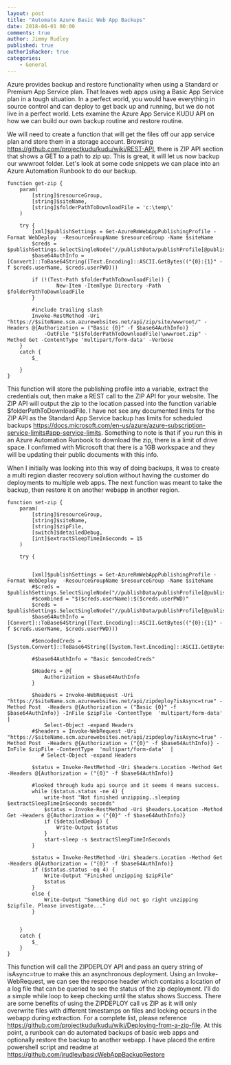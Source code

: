 ```yaml
---
layout: post
title: "Automate Azure Basic Web App Backups"
date: 2018-06-01 00:00
comments: true
author: Jimmy Rudley
published: true
authorIsRacker: true
categories:
    - General
---
```


Azure provides backup and restore functionality when using a Standard or Premium App Service plan. That leaves web apps using a Basic App Service plan in a tough situation. In a perfect world, you would have everything in source control and can deploy to get back up and running, but we do not live in a perfect world. Lets examine the Azure App Service KUDU API on how we can build our own backup routine and restore routine.

We will need to create a function that will get the files off our app service plan and store them in a storage account. Browsing https://github.com/projectkudu/kudu/wiki/REST-API, there is ZIP API section that shows a GET to a path to zip up. This is great, it will let us now backup our wwwroot folder. Let's look at some code snippets we can place into an Azure Automation Runbook to do our backup.

```
function get-zip {
    param( 
        [string]$resourceGroup,
        [string]$siteName,
        [string]$folderPathToDownloadFile = 'c:\temp\'
    )  
    
    try {
        [xml]$publishSettings = Get-AzureRmWebAppPublishingProfile -Format WebDeploy  -ResourceGroupName $resourceGroup -Name $siteName
        $creds = $publishSettings.SelectSingleNode("//publishData/publishProfile[@publishMethod='MSDeploy']")
        $base64AuthInfo = [Convert]::ToBase64String([Text.Encoding]::ASCII.GetBytes(("{0}:{1}" -f $creds.userName, $creds.userPWD)))

        if (!(Test-Path $folderPathToDownloadFile)) {
                New-Item -ItemType Directory -Path $folderPathToDownloadFile
        }

        #include trailing slash
        Invoke-RestMethod -Uri "https://$siteName.scm.azurewebsites.net/api/zip/site/wwwroot/" -Headers @{Authorization = ("Basic {0}" -f $base64AuthInfo)} `
            -OutFile "$($folderPathToDownloadFile)\wwwroot.zip" -Method Get -ContentType 'multipart/form-data' -Verbose
    }
    catch {
        $_
        
    }
}
```
This function will store the publishing profile into a variable, extract the credentials out, then make a REST call to the ZIP API for your website. The ZIP API will output the zip to the location passed into the function variable $folderPathToDownloadFile. I have not see any documented limits for the ZIP API as the Standard App Service backup has limits for scheduled backups https://docs.microsoft.com/en-us/azure/azure-subscription-service-limits#app-service-limits. Something to note is that if you run this in an Azure Automation Runbook to download the zip, there is a limit of drive space. I confirmed with Microsoft that there is a 1GB workspace and they will be updating their public documents with this info.

When I initially was looking into this way of doing backups, it was to create a multi region diaster recovery solution without having the customer do deployments to multiple web apps. The next function was meant to take the backup, then restore it on another webapp in another region.

```
function set-zip {
    param( 
        [string]$resourceGroup,
        [string]$siteName,
        [string]$zipFile,
        [switch]$detailedDebug,
        [int]$extractSleepTimeInSeconds = 15
    ) 

    try {
        

        [xml]$publishSettings = Get-AzureRmWebAppPublishingProfile -Format WebDeploy  -ResourceGroupName $resourceGroup -Name $siteName
        #$creds = $publishSettings.SelectSingleNode("//publishData/publishProfile[@publishMethod='MSDeploy']")
        #$combined = "$($creds.userName):$($creds.userPWD)"
        $creds = $publishSettings.SelectSingleNode("//publishData/publishProfile[@publishMethod='MSDeploy']")
        $base64AuthInfo = [Convert]::ToBase64String([Text.Encoding]::ASCII.GetBytes(("{0}:{1}" -f $creds.userName, $creds.userPWD)))

        #$encodedCreds = [System.Convert]::ToBase64String([System.Text.Encoding]::ASCII.GetBytes($combined))
     
        #$base64AuthInfo = "Basic $encodedCreds"

        $Headers = @{
            Authorization = $base64AuthInfo
        }
      
        $headers = Invoke-WebRequest -Uri "https://$siteName.scm.azurewebsites.net/api/zipdeploy?isAsync=true" -Method Post  -Headers @{Authorization = ("Basic {0}" -f $base64AuthInfo)} -InFile $zipFile -ContentType  'multipart/form-data'  | 
            Select-Object -expand Headers
        #$headers = Invoke-WebRequest -Uri "https://$siteName.scm.azurewebsites.net/api/zipdeploy?isAsync=true" -Method Post  -Headers @{Authorization = ("{0}" -f $base64AuthInfo)} -InFile $zipFile -ContentType  'multipart/form-data'  | 
           # Select-Object -expand Headers
       
        $status = Invoke-RestMethod -Uri $headers.Location -Method Get -Headers @{Authorization = ("{0}" -f $base64AuthInfo)}
        
        #looked through kudu api source and it seems 4 means success. 
        while ($status.status -ne 4) {   
            write-host "Not finished unzipping..sleeping $extractSleepTimeInSeconds seconds"
            $status = Invoke-RestMethod -Uri $headers.Location -Method Get -Headers @{Authorization = ("{0}" -f $base64AuthInfo)} 
            if ($detailedDebug) {
                Write-Output $status
            }
            start-sleep -s $extractSleepTimeInSeconds
        }           
        
        $status = Invoke-RestMethod -Uri $headers.Location -Method Get -Headers @{Authorization = ("{0}" -f $base64AuthInfo)}
        if ($status.status -eq 4) {
            Write-Output "Finished unzipping $zipFile"
            $status
        }
        else {
            Write-Output "Something did not go right unzipping $zipfile. Please investigate..."
        }


    }
    catch {
        $_
    }
}
```
This function will call the ZIPDEPLOY API and pass an query string of isAsync=true to make this an asynchronous deployment. Using an Invoke-WebRequest, we can see the response header which contains a location of a log file that can be queried to see the status of the zip deployment. I'll do a simple while loop to keep checking until the status shows Success. There are some benefits of using the ZIPDEPLOY call vs ZIP as it will only overwrite files with different timestamps on files and locking occurs in the webapp during extraction. For a complete list, please reference https://github.com/projectkudu/kudu/wiki/Deploying-from-a-zip-file. At this point, a runbook can do automated backups of basic web apps and optionally restore the backup to another webapp. I have placed the entire powershell script and readme at https://github.com/jrudley/basicWebAppBackupRestore
